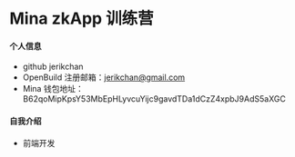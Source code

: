 # Mina zkApp 训练营


#### 个人信息

- github jerikchan
- OpenBuild 注册邮箱：jerikchan@gmail.com
- Mina 钱包地址：B62qoMipKpsY53MbEpHLyvcuYijc9gavdTDa1dCzZ4xpbJ9AdS5aXGC

#### 自我介绍
- 前端开发
